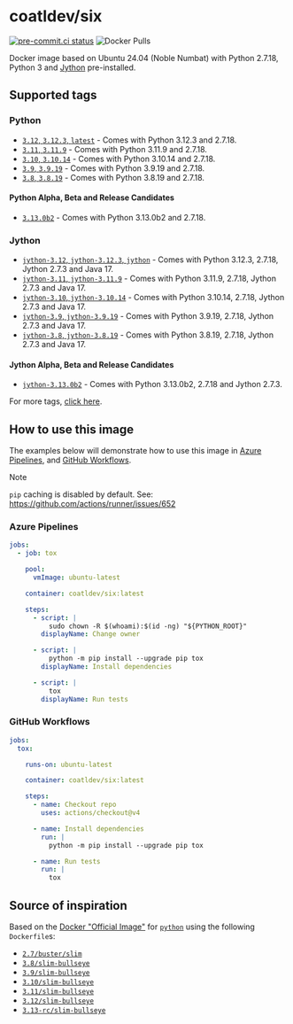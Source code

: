 # coatldev/six

[![pre-commit.ci status](https://results.pre-commit.ci/badge/github/coatl-dev/docker-six/coatl.svg)](https://results.pre-commit.ci/latest/github/coatl-dev/docker-six/coatl)
![Docker Pulls](https://img.shields.io/docker/pulls/coatldev/six)

Docker image based on Ubuntu 24.04 (Noble Numbat) with Python 2.7.18, Python 3
and [Jython](#jython) pre-installed.

## Supported tags

### Python

- [`3.12`, `3.12.3`, `latest`] - Comes with Python 3.12.3 and 2.7.18.
- [`3.11`, `3.11.9`] - Comes with Python 3.11.9 and 2.7.18.
- [`3.10`, `3.10.14`] - Comes with Python 3.10.14 and 2.7.18.
- [`3.9`, `3.9.19`] - Comes with Python 3.9.19 and 2.7.18.
- [`3.8`, `3.8.19`] - Comes with Python 3.8.19 and 2.7.18.

#### Python Alpha, Beta and Release Candidates

- [`3.13.0b2`] - Comes with Python 3.13.0b2 and 2.7.18.

### Jython

- [`jython-3.12`, `jython-3.12.3`, `jython`] - Comes with Python 3.12.3,
  2.7.18, Jython 2.7.3 and Java 17.
- [`jython-3.11`, `jython-3.11.9`] - Comes with Python 3.11.9, 2.7.18, Jython
  2.7.3 and Java 17.
- [`jython-3.10`, `jython-3.10.14`] - Comes with Python 3.10.14, 2.7.18, Jython
  2.7.3 and Java 17.
- [`jython-3.9`, `jython-3.9.19`] - Comes with Python 3.9.19, 2.7.18, Jython
  2.7.3 and Java 17.
- [`jython-3.8`, `jython-3.8.19`] - Comes with Python 3.8.19, 2.7.18, Jython
  2.7.3 and Java 17.

#### Jython Alpha, Beta and Release Candidates

- [`jython-3.13.0b2`] - Comes with Python 3.13.0b2, 2.7.18 and Jython 2.7.3.

For more tags, [click here].

## How to use this image

The examples below will demonstrate how to use this image in [Azure Pipelines],
and [GitHub Workflows].

> [!NOTE]
> `pip` caching is disabled by default.
> See: <https://github.com/actions/runner/issues/652>

### Azure Pipelines

```yml
jobs:
  - job: tox

    pool:
      vmImage: ubuntu-latest

    container: coatldev/six:latest

    steps:
      - script: |
          sudo chown -R $(whoami):$(id -ng) "${PYTHON_ROOT}"
        displayName: Change owner

      - script: |
          python -m pip install --upgrade pip tox
        displayName: Install dependencies

      - script: |
          tox
        displayName: Run tests
```

### GitHub Workflows

```yml
jobs:
  tox:

    runs-on: ubuntu-latest

    container: coatldev/six:latest

    steps:
      - name: Checkout repo
        uses: actions/checkout@v4

      - name: Install dependencies
        run: |
          python -m pip install --upgrade pip tox

      - name: Run tests
        run: |
          tox
```

## Source of inspiration

Based on the [Docker "Official Image"] for [`python`] using the following
`Dockerfile`s:

- [`2.7/buster/slim`]
- [`3.8/slim-bullseye`]
- [`3.9/slim-bullseye`]
- [`3.10/slim-bullseye`]
- [`3.11/slim-bullseye`]
- [`3.12/slim-bullseye`]
- [`3.13-rc/slim-bullseye`]

<!-- Dockerfiles -->
[`3.8`, `3.8.19`]: https://github.com/coatl-dev/docker-six/blob/3.8.19/3.8/python/Dockerfile
[`jython-3.8`, `jython-3.8.19`]: https://github.com/coatl-dev/docker-six/blob/3.8.19/3.8/jython/Dockerfile
[`3.9`, `3.9.19`]: https://github.com/coatl-dev/docker-six/blob/3.9.19/3.9/python/Dockerfile
[`jython-3.9`, `jython-3.9.19`]: https://github.com/coatl-dev/docker-six/blob/3.9.19/3.9/jython/Dockerfile
[`3.10`, `3.10.14`]: https://github.com/coatl-dev/docker-six/blob/3.10.14/3.10/python/Dockerfile
[`jython-3.10`, `jython-3.10.14`]: https://github.com/coatl-dev/docker-six/blob/3.10.14/3.10/jython/Dockerfile
[`3.11`, `3.11.9`]: https://github.com/coatl-dev/docker-six/blob/3.11.9/3.11/python/Dockerfile
[`jython-3.11`, `jython-3.11.9`]: https://github.com/coatl-dev/docker-six/blob/3.11.9/3.11/jython/Dockerfile
[`3.12`, `3.12.3`, `latest`]: https://github.com/coatl-dev/docker-six/blob/3.12.3/3.12/python/Dockerfile
[`jython-3.12`, `jython-3.12.3`, `jython`]: https://github.com/coatl-dev/docker-six/blob/3.12.3/3.12/jython/Dockerfile
[`3.13.0b2`]: https://github.com/coatl-dev/docker-six/blob/3.13.0b2/3.13/python/Dockerfile
[`jython-3.13.0b2`]: https://github.com/coatl-dev/docker-six/blob/3.13.0b2/3.13/jython/Dockerfile
<!-- External links -->
[Azure Pipelines]: https://learn.microsoft.com/en-us/azure/devops/pipelines/yaml-schema/jobs-job-container?view=azure-pipelines
[click here]: https://hub.docker.com/repository/docker/coatldev/six/tags
[GitHub Workflows]: https://docs.github.com/en/actions/using-jobs/running-jobs-in-a-container
[Docker "Official Image"]: https://github.com/docker-library/official-images#what-are-official-images
[`python`]: https://hub.docker.com/_/python/
<!-- Inspiration -->
[`2.7/buster/slim`]: https://github.com/docker-library/python/blob/f1e613f48eb4fc88748b36787f5ed74c14914636/2.7/buster/slim/Dockerfile
[`3.8/slim-bullseye`]: https://github.com/docker-library/python/blob/HEAD/3.8/slim-bullseye/Dockerfile
[`3.9/slim-bullseye`]: https://github.com/docker-library/python/blob/HEAD/3.9/slim-bullseye/Dockerfile
[`3.10/slim-bullseye`]: https://github.com/docker-library/python/blob/HEAD/3.10/slim-bullseye/Dockerfile
[`3.11/slim-bullseye`]: https://github.com/docker-library/python/blob/HEAD/3.11/slim-bullseye/Dockerfile
[`3.12/slim-bullseye`]: https://github.com/docker-library/python/blob/HEAD/3.12/slim-bullseye/Dockerfile
[`3.13-rc/slim-bullseye`]: https://github.com/docker-library/python/blob/HEAD/3.13-rc/slim-bullseye/Dockerfile
